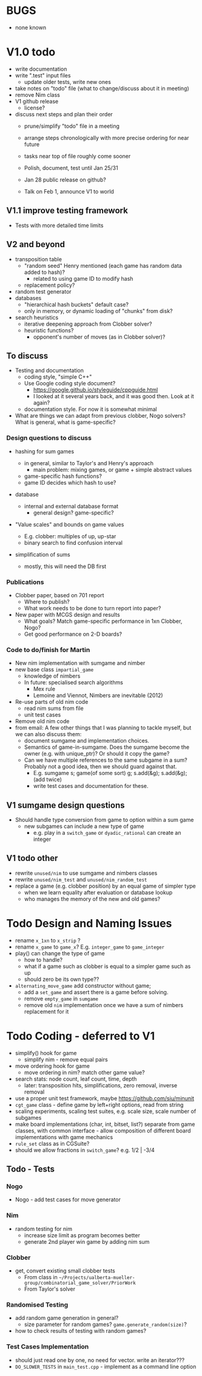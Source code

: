 # BUGS
- none known

# V1.0 todo
- write documentation
- write ".test" input files
    - update older tests, write new ones
- take notes on "todo" file (what to change/discuss about it in meeting)
- remove Nim class
- V1 github release
    - license?
- discuss next steps and plan their order
    - prune/simplify "todo" file in a meeting
    - arrange steps chronologically with more precise ordering for near future
    - tasks near top of file roughly come sooner

    - Polish, document, test until Jan 25/31
    - Jan 28 public release on github?
    - Talk on Feb 1, announce V1 to world

## V1.1 improve testing framework
- Tests with more detailed time limits

## V2 and beyond
- transposition table
    - "random seed" Henry mentioned (each game has random data added to hash)?
        - related to using game ID to modify hash
    - replacement policy?
- random test generator
- databases
    - "hierarchical hash buckets" default case?
    - only in memory, or dynamic loading of "chunks" from disk?
- search heuristics
    - iterative deepening approach from Clobber solver?
    - heuristic functions?
        - opponent's number of moves (as in Clobber solver)?

## To discuss
- Testing and documentation
    - coding style, "simple C++"
    - Use Google coding style document?
        - https://google.github.io/styleguide/cppguide.html
        - I looked at it several years back, and it was good then. 
        Look at it again?
    - documentation style. For now it is somewhat minimal
- What are things we can adapt from previous clobber, Nogo solvers? What is general, what is game-specific?

### Design questions to discuss
- hashing for sum games
    - in general, similar to Taylor's and Henry's approach
        - main problem: mixing games, or game + simple abstract values
    - game-specific hash functions?
    - game ID decides which hash to use?
- database
    - internal and external database format
        - general design? game-specific?
    
- "Value scales" and bounds on game values
    - E.g. clobber: multiples of up, up-star
    - binary search to find confusion interval
- simplification of sums
    - mostly, this will need the DB first
    
### Publications
- Clobber paper, based on 701 report
    - Where to publish?
    - What work needs to be done to turn report into paper?
- New paper with MCGS design and results
    - What goals? Match game-specific performance in 1xn Clobber, Nogo? 
    - Get good performance on 2-D boards?
    
### Code to do/finish for Martin
- New nim implementation with sumgame and nimber
- new base class `impartial_game`
    - knowledge of nimbers
    - In future: specialised search algorithms
        - Mex rule
        - Lemoine and Viennot, Nimbers are inevitable (2012)
- Re-use parts of old nim code
    - read nim sums from file
    - unit test cases
- Remove old nim code
- from email:
A few other things that I was planning to tackle myself, but we can also discuss them:
    - document sumgame and implementation choices.
    - Semantics of game-in-sumgame. Does the sumgame become the owner (e.g. with unique_ptr)? Or should it copy the game?
    - Can we have multiple references to the same subgame in a sum? Probably not a good idea, then we should guard against that. 
        - E.g. sumgame s; game(of some sort) g; s.add(&g); s.add(&g); (add twice)
        - write test cases and documentation for these.

## V1 sumgame design questions
- Should handle type conversion from game to option within a sum game
    - new subgames can include a new type of game
        - e.g. play in a `switch_game` or `dyadic_rational` 
        can create an integer

## V1 todo other
- rewrite `unused/nim` to use sumgame and nimbers classes
- rewrite `unused/nim_test` and `unused/nim_random_test`
- replace a game (e.g. clobber position) by an equal game of simpler type
    - when we learn equality after evaluation or database lookup
    - who manages the memory of the new and old games?

# Todo Design and Naming Issues
- rename `x_1xn` to `x_strip` ?
- rename `x_game` to `game_x`? E.g. `integer_game` to `game_integer`
- play() can change the type of game
    - how to handle?
    - what if a game such as clobber is equal to a simpler game such as up
    - should zero be its own type??
- `alternating_move_game` add constructor without game; 
    - add a `set_game` and assert there is a game before solving.
    - remove `empty_game` in `sumgame`
    - remove old `nim` implementation once we have a sum of nimbers replacement for it

# Todo Coding - deferred to V1
- simplify() hook for game
    - simplify nim - remove equal pairs
- move ordering hook for game
    - move ordering in nim? match other game value?
- search stats: node count, leaf count, time, depth
    - later: transposition hits, simplifications, zero removal, inverse removal
- use a proper unit test framework, maybe https://github.com/siu/minunit
- `cgt_game` class - define game by left+right options, read from string
- scaling experiments, scaling test suites, e.g. scale size, scale number of subgames
- make board implementations (char, int, bitset, list?) separate from game classes, with common interface - allow composition of different board implementations with game mechanics
- `rule_set` class as in CGSuite?
- should we allow fractions in `switch_game`? e.g. 1/2 | -3/4

## Todo - Tests

### Nogo
- Nogo - add test cases for move generator

### Nim
- random testing for nim 
    - increase size limit as program becomes better
    - generate 2nd player win game by adding nim sum

### Clobber
- get, convert existing small clobber tests
    - From class in `~/Projects/ualberta-mueller-group/combinatorial_game_solver/PriorWork`
    - From Taylor's solver 

### Randomised Testing
- add random game generation in general? 
    - size parameter for random games? `game.generate_random(size)`?
- how to check results of testing with random games?

### Test Cases Implementation
- should just read one by one, no need for vector. write an iterator???
- `DO_SLOWER_TESTS` in `main_test.cpp` - implement as a command line option

